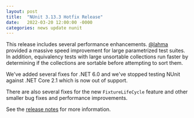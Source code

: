 ```yaml
---
layout: post
title:  "NUnit 3.13.3 Hotfix Release"
date:   2022-03-20 12:00:00 -0000
categories: news update nunit
---
```


This release includes several performance enhancements. [@lahma](https://github.com/lahma) provided a massive speed improvement for large parametrized test suites. In addition, equivalency tests with large unsortable collections run faster by determining if the collections are sortable before attempting to sort them.

We've added several fixes for .NET 6.0 and we've stopped testing NUnit against .NET Core 2.1 which is now out of support.

There are also several fixes for the new `FixtureLifeCycle` feature and other smaller bug fixes and performance improvements.

See the [release notes](https://docs.nunit.org/articles/nunit/release-notes/framework.html) for more information.
